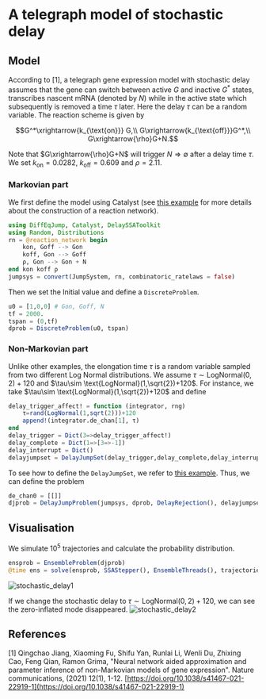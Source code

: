 # A telegraph model of stochastic delay 

## Model
According to [1], a telegraph gene expression model with stochastic delay assumes that the gene can switch between active $G$ and inactive $G^*$ states, transcribes nascent mRNA (denoted by $N$) while in the active state which subsequently is removed a time $\tau$ later. Here the delay $\tau$ can be a random variable. The reaction scheme is given by
```math
G^*\xrightarrow{k_{\text{on}}} G,\\
G\xrightarrow{k_{\text{off}}}G^*,\\
G\xrightarrow{\rho}G+N.
```
Note that $G\xrightarrow{\rho}G+N$ will trigger $N\Rightarrow \emptyset$ after a delay time $\tau$. We set $k_{\text{on}}=0.0282$, $k_{\text{off}}=0.609$ and $\rho=2.11$.

### Markovian part
We first define the model using Catalyst (see [this example](tutorials.md) for more details about the construction of a reaction network).
```julia
using DiffEqJump, Catalyst, DelaySSAToolkit
using Random, Distributions
rn = @reaction_network begin
    kon, Goff --> Gon
    koff, Gon --> Goff
    ρ, Gon --> Gon + N
end kon koff ρ
jumpsys = convert(JumpSystem, rn, combinatoric_ratelaws = false)
```
Then we set the Initial value and define a `DiscreteProblem`.
```julia
u0 = [1,0,0] # Gon, Goff, N
tf = 2000.
tspan = (0,tf)
dprob = DiscreteProblem(u0, tspan)
```
### Non-Markovian part
Unlike other examples, the elongation time $\tau$ is a random variable sampled from two different Log Normal distributions. We assume $\tau\sim \text{LogNormal}(0,2)+120$ and $\tau\sim \text{LogNormal}(1,\sqrt{2})+120$. For instance, we take $\tau\sim \text{LogNormal}(1,\sqrt{2})+120$ and define 
```julia
delay_trigger_affect! = function (integrator, rng)
    τ=rand(LogNormal(1,sqrt(2)))+120
    append!(integrator.de_chan[1], τ)
end
delay_trigger = Dict(3=>delay_trigger_affect!)
delay_complete = Dict(1=>[3=>-1]) 
delay_interrupt = Dict() 
delayjumpset = DelayJumpSet(delay_trigger,delay_complete,delay_interrupt)
```
To see how to define the `DelayJumpSet`, we refer to [this example](tutorials.md).
Thus, we can define the problem
```julia
de_chan0 = [[]]
djprob = DelayJumpProblem(jumpsys, dprob, DelayRejection(), delayjumpset, de_chan0, save_positions=(false,false))
```
## Visualisation
We simulate $10^5$ trajectories and calculate the probability distribution.
```julia
ensprob = EnsembleProblem(djprob)
@time ens = solve(ensprob, SSAStepper(), EnsembleThreads(), trajectories=10^5)
```
![stochastic_delay1](../assets/stochastic_delay1.svg)

If we change the stochastic delay to $\tau\sim \text{LogNormal}(0,2)+120$, we can see the zero-inflated mode disappeared.
![stochastic_delay2](../assets/stochastic_delay2.svg)
## References

[1] Qingchao Jiang, Xiaoming Fu, Shifu Yan, Runlai Li, Wenli Du, Zhixing Cao, Feng Qian, Ramon Grima, "Neural network aided approximation and parameter inference of non-Markovian models of gene expression". Nature communications, (2021) 12(1), 1-12. [https://doi.org/10.1038/s41467-021-22919-1](https://doi.org/10.1038/s41467-021-22919-1)